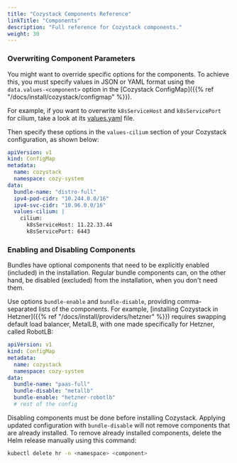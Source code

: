 ```yaml
---
title: "Cozystack Components Reference"
linkTitle: "Components"
description: "Full reference for Cozystack components."
weight: 30
---
```


### Overwriting Component Parameters

You might want to override specific options for the components.
To achieve this, you must specify values in JSON or YAML format using the `data.values-<component>` option
in the [Cozystack ConfigMap]({{% ref "/docs/install/cozystack/configmap" %}}).

For example, if you want to overwrite `k8sServiceHost` and `k8sServicePort` for cilium,
take a look at its [values.yaml](https://github.com/cozystack/cozystack/blob/238061efbc0da61d60068f5de31d6eaa35c4d994/packages/system/cilium/values.yaml#L18-L19) file.

Then specify these options in the `values-cilium` section of your Cozystack configuration, as shown below:

```yaml
apiVersion: v1
kind: ConfigMap
metadata:
  name: cozystack
  namespace: cozy-system
data:
  bundle-name: "distro-full"
  ipv4-pod-cidr: "10.244.0.0/16"
  ipv4-svc-cidr: "10.96.0.0/16"
  values-cilium: |
    cilium:
      k8sServiceHost: 11.22.33.44
      k8sServicePort: 6443
```

### Enabling and Disabling Components

Bundles have optional components that need to be explicitly enabled (included) in the installation.
Regular bundle components can, on the other hand, be disabled (excluded) from the installation, when you don't need them.

Use options `bundle-enable` and `bundle-disable`, providing comma-separated lists of the components.
For example, [installing Cozystack in Hetzner]({{% ref "/docs/install/providers/hetzner" %}})
requires swapping default load balancer, MetalLB, with one made specifically for Hetzner, called RobotLB:

```yaml
apiVersion: v1
kind: ConfigMap
metadata:
  name: cozystack
  namespace: cozy-system
data:
  bundle-name: "paas-full"
  bundle-disable: "metallb"
  bundle-enable: "hetzner-robotlb"
  # rest of the config
```

Disabling components must be done before installing Cozystack.
Applying updated configuration with `bundle-disable` will not remove components that are already installed.
To remove already installed components, delete the Helm release manually using this command:

```bash
kubectl delete hr -n <namespace> <component>
```
